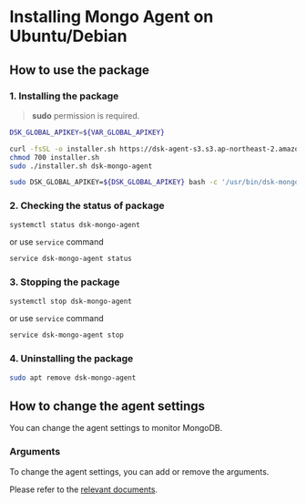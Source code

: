 # Installing Mongo Agent on Ubuntu/Debian

## How to use the package

### 1. Installing the package

> **sudo** permission is required.

<!-- 
example API Key : VAR_GLOBAL_APIKEY=1234567890abcdef1234567890abcdef
 -->
```bash
DSK_GLOBAL_APIKEY=${VAR_GLOBAL_APIKEY}

curl -fsSL -o installer.sh https://dsk-agent-s3.s3.ap-northeast-2.amazonaws.com/dsk-agent-s3/public/install.sh
chmod 700 installer.sh
sudo ./installer.sh dsk-mongo-agent

sudo DSK_GLOBAL_APIKEY=${DSK_GLOBAL_APIKEY} bash -c '/usr/bin/dsk-mongo-agent init "'${DSK_GLOBAL_APIKEY}'" && systemctl enable dsk-mongo-agent --now'
```

### 2. Checking the status of package

```bash
systemctl status dsk-mongo-agent
```

or use `service` command

```bash
service dsk-mongo-agent status
```

### 3. Stopping the package

```bash
systemctl stop dsk-mongo-agent
```

or use `service` command

```bash
service dsk-mongo-agent stop
```

### 4. Uninstalling the package

```bash
sudo apt remove dsk-mongo-agent
```

## How to change the agent settings

You can change the agent settings to monitor MongoDB.

### Arguments

To change the agent settings, you can add or remove the arguments.

Please refer to the [relevant documents](../../../../settings/dsk-mongo-agent/settings.md).

